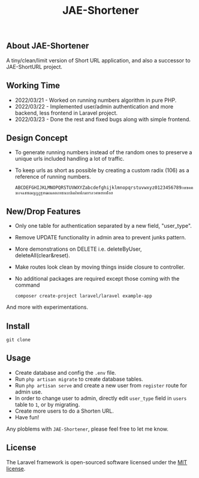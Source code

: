 <h1 align="center"><b>JAE-Shortener</b></h1><br>


## About JAE-Shortener

A tiny/clean/limit version of Short URL application, and also a successor to JAE-ShortURL project.

## Working Time

- 2022/03/21 - Worked on running numbers algorithm in pure PHP.
- 2022/03/22 - Implemented user/admin authentication and more backend, less frontend in Laravel project.
- 2022/03/23 - Done the rest and fixed bugs along with simple frontend.

## Design Concept

- To generate running numbers instead of the random ones to preserve a unique urls included handling a lot of traffic.
- To keep urls as short as possible by creating a custom radix (106) as a reference of running numbers.

    `ABCDEFGHIJKLMNOPQRSTUVWXYZabcdefghijklmnopqrstuvwxyz0123456789กขฃคฅฆงจฉชซฌญฎฏฐฑฒณดตถทธนบปผฝพฟภมยรลวศษสหฬอฮ`

## New/Drop Features

- Only one table for authentication separated by a new field, "user_type".
- Remove UPDATE functionality in admin area to prevent junks pattern.
- More demonstrations on DELETE i.e. deleteByUser, deleteAll(clear&reset).
- Make routes look clean by moving things inside closure to controller.
- No additional packages are required except those coming with the command

  `composer create-project laravel/laravel example-app`

And more with experimentations.

## Install

`git clone`

## Usage

- Create database and config the `.env` file.
- Run `php artisan migrate` to create database tables.
- Run `php artisan serve` and create a new user from `register` route for admin use.
- In order to change user to admin, directly edit `user_type` field in `users` table to `1`, or by migrating.
- Create more users to do a Shorten URL.
- Have fun!

Any ploblems with `JAE-Shortener`, please feel free to let me know.

## License

The Laravel framework is open-sourced software licensed under the [MIT license](https://opensource.org/licenses/MIT).
